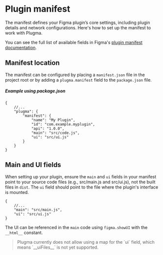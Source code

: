 # Plugin manifest

The manifest defines your Figma plugin’s core settings, including plugin details and network configurations. Here's how to set up the manifest to work with Plugma.

You can see the full list of available fields in Figma's [plugin manifest documentation](https://www.figma.com/plugin-docs/manifest/).

## Manifest location

The manifest can be configured by placing a `manifest.json` file in the project root or by adding a `plugma.manifest` field to the `package.json` file.

##### Example using package.json

```jsonc
{
	//...
	"plugma": {
		"manifest": {
			"name": "My Plugin",
			"id": "com.example.myplugin",
			"api": "1.0.0",
			"main": "src/code.js",
			"ui": "src/ui.js"
		}
	}
}
```

## Main and UI fields

When setting up your plugin, ensure the `main` and `ui` fields in your manifest point to your source code files (e.g., src/main.js and src/ui.js), not the built files in `dist`. The `ui` field should point to the file where the plugin's interface is mounted.

```jsonc
{
	//...
	"main": "src/main.js",
	"ui": "src/ui.js"
}
```

The UI can be referenced in the `main` code using `figma.showUI` with the `__html__` constant.

<blockquote class="warning">
Plugma currently does not allow using a map for the `ui` field, which means `__uiFiles__` is not yet supported.
</blockquote>
